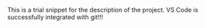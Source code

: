 This is a trial snippet for the description of the project.
VS Code is successfully integrated with git!!!